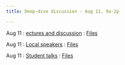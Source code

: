 ```yaml
---
title: Deep-dive discussion - Aug 11, 9a-2p

---
```


Aug 11
: [ectures and discussion](#)
  : [Files](#)

Aug 11
: [Local speakers](#)
  : [Files](#)

Aug 11
: [Student talks](#)
  : [Files](#)








